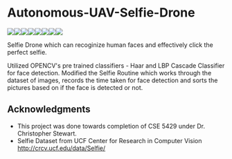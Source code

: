 # Autonomous-UAV-Selfie-Drone

[![](https://sourcerer.io/fame/indrajeet95/indrajeet95/Autonomous-UAV-Selfie-Drone/images/0)](https://sourcerer.io/fame/indrajeet95/indrajeet95/Autonomous-UAV-Selfie-Drone/links/0)[![](https://sourcerer.io/fame/indrajeet95/indrajeet95/Autonomous-UAV-Selfie-Drone/images/1)](https://sourcerer.io/fame/indrajeet95/indrajeet95/Autonomous-UAV-Selfie-Drone/links/1)[![](https://sourcerer.io/fame/indrajeet95/indrajeet95/Autonomous-UAV-Selfie-Drone/images/2)](https://sourcerer.io/fame/indrajeet95/indrajeet95/Autonomous-UAV-Selfie-Drone/links/2)[![](https://sourcerer.io/fame/indrajeet95/indrajeet95/Autonomous-UAV-Selfie-Drone/images/3)](https://sourcerer.io/fame/indrajeet95/indrajeet95/Autonomous-UAV-Selfie-Drone/links/3)[![](https://sourcerer.io/fame/indrajeet95/indrajeet95/Autonomous-UAV-Selfie-Drone/images/4)](https://sourcerer.io/fame/indrajeet95/indrajeet95/Autonomous-UAV-Selfie-Drone/links/4)[![](https://sourcerer.io/fame/indrajeet95/indrajeet95/Autonomous-UAV-Selfie-Drone/images/5)](https://sourcerer.io/fame/indrajeet95/indrajeet95/Autonomous-UAV-Selfie-Drone/links/5)[![](https://sourcerer.io/fame/indrajeet95/indrajeet95/Autonomous-UAV-Selfie-Drone/images/6)](https://sourcerer.io/fame/indrajeet95/indrajeet95/Autonomous-UAV-Selfie-Drone/links/6)[![](https://sourcerer.io/fame/indrajeet95/indrajeet95/Autonomous-UAV-Selfie-Drone/images/7)](https://sourcerer.io/fame/indrajeet95/indrajeet95/Autonomous-UAV-Selfie-Drone/links/7)

Selfie Drone which can recoginize human faces and effectively click the perfect selfie.

Utilized OPENCV's pre trained classifiers - Haar and LBP Cascade Classifier for face detection. 
Modified the Selfie Routine which works through the dataset of images, records the time taken for face detection and sorts the pictures based on if the face is detected or not.

## Acknowledgments

* This project was done towards completion of CSE 5429 under Dr. Christopher Stewart.
* Selfie Dataset from UCF Center for Research in Computer Vision http://crcv.ucf.edu/data/Selfie/

